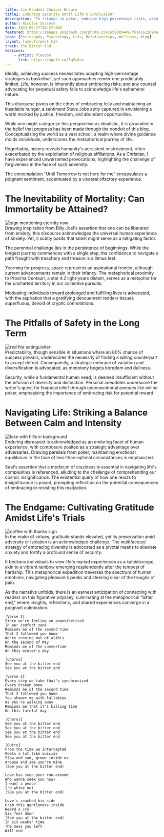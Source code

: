 ```yaml
---
title: Can Prudent Choices Ensure 
title2: Enduring Security Until Life's Conclusion?
description: "To triumph in poker, embrace high-percentage risks, akin to basketball. Yet, life's certainty remains: the inevitable end."
author: Nicolas Sursock
date: 2023-06-17T16:57:00Z
featured: https://images.unsplash.com/photo-1541659005449-f6141622694e?ixlib=rb-4.0.3&ixid=M3wxMjA3fDB8MHxwaG90by1wYWdlfHx8fGVufDB8fHx8fA%3D%3D&auto=format&fit=crop
tags: [Philosophy, Psychology, Life, Relationships, Wellness, blog]
layout: layouts/post.njk
track: The Bitter End
versions:
    - artist: Placebo
      link: https://apple.co/3qVsAsk
---
```



Ideally, achieving success necessitates adopting high-percentage strategies in basketball, yet such approaches render one predictably limited. Life, however, is inherently about embracing risks, and any counsel advocating for perpetual safety fails to acknowledge life's ephemeral nature.

This discourse pivots on the ethos of embracing folly and maintaining an insatiable hunger, a sentiment Steve Jobs aptly captured in envisioning a world marked by justice, freedom, and abundant opportunities.

While one might categorize this perspective as idealistic, it is grounded in the belief that progress has been made through the conduit of this blog. Conceptualizing the world as a vast school, a realm where divine guidance molds individuals, underscores the metaphorical journey of life.

Regrettably, history reveals humanity's persistent mistreatment, often exacerbated by the exploitation of religious affiliations. As a Christian, I have experienced unwarranted provocations, highlighting the challenge of forgiveness in the face of such adversity.

The contemplation "Until Tomorrow is not here for me" encapsulates a poignant sentiment, accentuated by a visceral olfactory experience.

# The Inevitability of Mortality: Can Immortality be Attained?
<aside class="md:-mr-56 md:float-right w-full md:w-2/3 md:px-8">
  <img x-intersect.once.ratio-0="$el.src = $el.dataset.src" class="rounded-lg" alt="sign mentioning eternity now" data-src="https://images.unsplash.com/photo-1490854002575-dda922f1fb77?ixlib=rb-4.0.3&ixid=M3wxMjA3fDB8MHxwaG90by1wYWdlfHx8fGVufDB8fHx8fA%3D%3D&auto=format&fit=crop&q=80&w=800&h=600">
</aside>
Drawing inspiration from Billy Joel's assertion that one can be liberated from anxiety, this discourse acknowledges the universal human experience of anxiety. Yet, it subtly posits that talent might serve as a mitigating factor.

The perennial challenge lies in the persistence of beginnings. While the longest journey commences with a single step, the confidence to navigate a path fraught with treachery and treason is a litmus test.

Yearning for progress, space represents an aspirational frontier, although current advancements remain in their infancy. The metaphorical proximity to Proxima Centauri, a star 4.2 light-years distant, serves as a metaphor for the uncharted territory in our collective pursuits.

Motivating individuals toward prolonged and fulfilling lives is advocated, with the aspiration that a gratifying denouement renders tissues superfluous, devoid of cryptic connotations.

# The Pitfalls of Safety in the Long Term
<aside class="md:-ml-56 md:float-left w-full md:w-2/3 md:px-8">
  <img x-intersect.once.ratio-0="$el.src = $el.dataset.src" class="rounded-lg" alt="red fire extinguisher" data-src="https://images.unsplash.com/photo-1595306394931-b35768661692?ixlib=rb-4.0.3&ixid=M3wxMjA3fDB8MHxwaG90by1wYWdlfHx8fGVufDB8fHx8fA%3D%3D&auto=format&fit=crop&q=80&w=800&h=600">
</aside>
Predictability, though sensible in situations where an 80% chance of success prevails, underscores the necessity of finding a willing counterpart to accept defeat. Consequently, a strategic embrace of variation and diversification is advocated, as monotony begets boredom and dullness.

Security, while a fundamental human need, is deemed insufficient without the infusion of diversity and distinction. Personal anecdotes underscore the writer's quest for financial relief through unconventional avenues like online poker, emphasizing the importance of embracing risk for potential reward.

# Navigating Life: Striking a Balance Between Calm and Intensity
<aside class="md:-mr-56 md:float-right w-full md:w-2/3 md:px-8">
  <img x-intersect.once.ratio-0="$el.src = $el.dataset.src" class="rounded-lg" alt="lake with hills in background" data-src="https://images.unsplash.com/photo-1464278533981-50106e6176b1?ixlib=rb-4.0.3&ixid=M3wxMjA3fDB8MHxwaG90by1wYWdlfHx8fGVufDB8fHx8fA%3D%3D&auto=format&fit=crop&q=80&w=800&h=600">
</aside>
Enduring disrespect is acknowledged as an enduring facet of human experience, with composure posited as a strategic advantage over adversaries. Drawing parallels from poker, maintaining emotional equilibrium in the face of less-than-optimal circumstances is emphasized.

Seal's assertion that a modicum of craziness is essential in navigating life's complexities is referenced, alluding to the challenge of comprehending our cosmic insignificance. The existential query of how one reacts to insignificance is posed, prompting reflection on the potential consequences of embracing or resisting this realization.

# The Endgame: Cultivating Gratitude Amidst Life's Trials
<aside class="md:-ml-56 md:float-left w-full md:w-2/3 md:px-8">
  <img x-intersect.once.ratio-0="$el.src = $el.dataset.src" class="rounded-lg" alt="coffee with thanks sign" data-src="https://images.unsplash.com/photo-1499744937866-d7e566a20a61?ixlib=rb-4.0.3&ixid=M3wxMjA3fDB8MHxwaG90by1wYWdlfHx8fGVufDB8fHx8fA%3D%3D&auto=format&fit=crop&q=80&w=800&h=600">
</aside>
In the realm of virtues, gratitude stands elevated, yet its preservation amid adversity or isolation is an acknowledged challenge. The multifaceted strategy of embracing diversity is advocated as a pivotal means to alleviate anxiety and fortify a profound sense of security. 

It beckons individuals to view life's myriad experiences as a kaleidoscope, akin to a vibrant rainbow emerging resplendently after the tempest of hardship. This metaphorical expedition traverses the spectrum of human emotions, navigating pleasure's peaks and steering clear of the troughs of pain. 

As the narrative unfolds, there is an earnest anticipation of connecting with readers on this figurative odyssey, culminating at the metaphorical "bitter end," where insights, reflections, and shared experiences converge in a poignant culmination.

```
[Verse 1]
Since we're feeling so anaesthetised
In our comfort zone
Reminds me of the second time
That I followed you home
We're running out of alibis
On the second of May
Reminds me of the summertime
On this winter's day

[Chorus]
See you at the bitter end
See you at the bitter end

[Verse 2]
Every step we take that's synchronized
Every broken bone
Reminds me of the second time
That I followed you home
You shower me with lullabies
As you're walking away
Reminds me that it's killing time
On this fateful day

[Chorus]
See you at the bitter end
See you at the bitter end
See you at the bitter end
See you at the bitter end

[Outro]
From the time we intercepted
Feels a lot like suicide
Slow and sad, grown inside us
Arouse and see you're mine
(See you at the bitter end)

Love has seen your run-around
Who wanna seek you now?
I want a peace
I'd whine out
(See you at the bitter end)

Love's reached his side
Grab this gentleness inside
Heard a cry
Six feet down
(See you at the bitter end)
In six weeks' time
The mess you left
Will end
```
